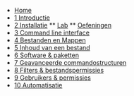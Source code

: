 <!-- docs/_sidebar.md -->
* [Home](./be-nl/)
* [1 Introductie](./be-nl/01_introduction/01_course.md)
* [2 Installatie](./be-nl/02_installation/01_course.md)
** [Lab](./be-nl/02_installation/02_lab.md)
** [Oefeningen](./be-nl/02_installation/99_assignments.md)
* [3 Command line interface](./be-nl/03_commandline/01_course.md)
* [4 Bestanden en Mappen](./be-nl/04_filesandfolders/01_course.md)
* [5 Inhoud van een bestand](./be-nl/05_filecontents/01_course.md)
* [6 Software & paketten](./be-nl/06_software/01_course.md)
* [7 Geavanceerde commandostructuren](./be-nl/07_advancedcommands/01_course.md)
* [8 Filters & bestandspermissies ](./be-nl/08_filters/01_course.md)
* [9 Gebruikers & permissies](./be-nl/09_usersandpermissions/01_course.md)
* [10 Automatisatie](./be-nl/10_automation/01_course.md)